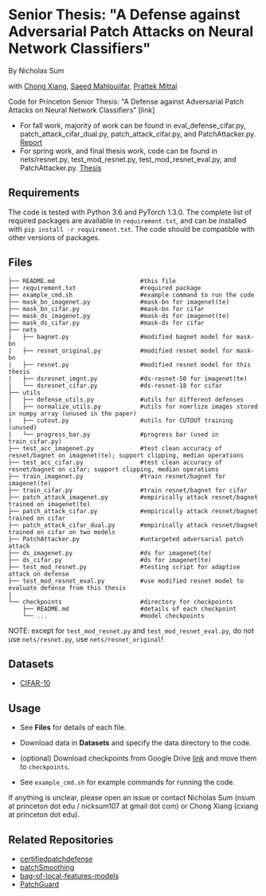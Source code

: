 # Senior Thesis: "A Defense against Adversarial Patch Attacks on Neural Network Classifiers"
By Nicholas Sum

with [Chong Xiang](http://xiangchong.xyz/), [Saeed Mahloujifar](https://smahloujifar.github.io/), [Prattek Mittal](https://www.princeton.edu/~pmittal/)


Code for Princeton Senior Thesis: "A Defense against Adversarial Patch Attacks on Neural Network Classifiers" [link]

- For fall work, majority of work can be found in eval_defense_cifar.py, patch_attack_cifar_dual.py, patch_attack_cifar.py, and PatchAttacker.py. [Report](https://drive.google.com/file/d/1CBtAL66XA5iAz675Yo4KpCaNsUGipjgn/view?usp=sharing)
- For spring work, and final thesis work, code can be found in nets/resnet.py, test_mod_resnet.py, test_mod_resnet_eval.py, and PatchAttacker.py. [Thesis](https://drive.google.com/file/d/1b29nv4iDBrWOw2kpout5yZaSd5lWK5o3/view?usp=sharing)

## Requirements
The code is tested with Python 3.6 and PyTorch 1.3.0. The complete list of required packages are available in `requirement.txt`, and can be installed with `pip install -r requirement.txt`. The code should be compatible with other versions of packages.

## Files
```shell
├── README.md                        #this file 
├── requirement.txt                  #required package
├── example_cmd.sh                   #example command to run the code
├── mask_bn_imagenet.py              #mask-bn for imagenet(te)
├── mask_bn_cifar.py                 #mask-bn for cifar
├── mask_ds_imagenet.py              #mask-ds for imagenet(te)
├── mask_ds_cifar.py                 #mask-ds for cifar
├── nets
|   ├── bagnet.py                    #modified bagnet model for mask-bn
|   ├── resnet_original.py           #modified resnet model for mask-bn
|   ├── resnet.py                    #modified resnet model for this thesis
|   ├── dsresnet_imgnt.py            #ds-resnet-50 for imagenet(te)
|   └── dsresnet_cifar.py            #ds-resnet-18 for cifar
├── utils
|   ├── defense_utils.py             #utils for different defenses
|   ├── normalize_utils.py           #utils for nomrlize images stored in numpy array (unused in the paper)
|   ├── cutout.py                    #utils for CUTOUT training (unused)
|   └── progress_bar.py              #progress bar (used in train_cifar.py)
├── test_acc_imagenet.py             #test clean accuracy of resnet/bagnet on imagenet(te); support clipping, median operations
├── test_acc_cifar.py                #test clean accuracy of resnet/bagnet on cifar; support clipping, median operations
├── train_imagenet.py                #train resnet/bagnet for imagenet(te)
├── train_cifar.py                   #train resnet/bagnet for cifar
├── patch_attack_imagenet.py         #empirically attack resnet/bagnet trained on imagenet(te)
├── patch_attack_cifar.py            #empirically attack resnet/bagnet trained on cifar
├── patch_attack_cifar_dual.py       #empirically attack resnet/bagnet trained on cifar on two models
├── PatchAttacker.py                 #untargeted adversarial patch attack 
├── ds_imagenet.py                   #ds for imagenet(te)
├── ds_cifar.py                      #ds for imagenet(te)
├── test_mod_resnet.py               #testing script for adaptive attack on defense
├── test_mod_resnet_eval.py          #use modified resnet model to evaluate defense from this thesis
|
└── checkpoints                      #directory for checkpoints
    ├── README.md                    #details of each checkpoint
    └── ...                          #model checkpoints
```
NOTE: except for `test_mod_resnet.py` and `test_mod_resnet_eval.py`, do not use `nets/resnet.py`, use `nets/resnet_original`!

## Datasets
- [CIFAR-10](https://www.cs.toronto.edu/~kriz/cifar.html)

## Usage
- See **Files** for details of each file. 

- Download data in **Datasets** and specify the data directory to the code.

- (optional) Download checkpoints from Google Drive [link](https://drive.google.com/drive/folders/1u5RsCuZNf7ddWW0utI4OrgWGmJCUDCuT?usp=sharing) and move them to `checkpoints`.

- See `example_cmd.sh` for example commands for running the code.

If anything is unclear, please open an issue or contact Nicholas Sum (nsum at princeton dot edu / nicksum107 at gmail dot com) or Chong Xiang (cxiang at princeton dot edu).

## Related Repositories
- [certifiedpatchdefense](https://github.com/Ping-C/certifiedpatchdefense)
- [patchSmoothing](https://github.com/alevine0/patchSmoothing)
- [bag-of-local-features-models](https://github.com/wielandbrendel/bag-of-local-features-models)
- [PatchGuard](https://github.com/inspire-group/PatchGuard)
